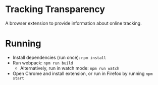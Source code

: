 # Tracking Transparency

A browser extension to provide information about online tracking.

# Running

- Install dependencies (run once): `npm install`
- Run webpack: `npm run build`
    - Alternatively, run in watch mode: `npm run watch`
- Open Chrome and install extension, or run in Firefox by running `npm start`


